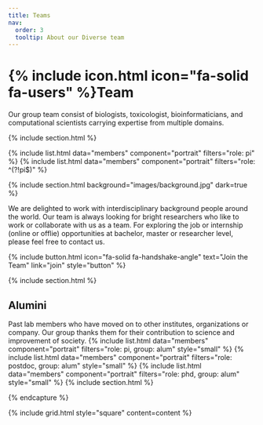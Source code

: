 ```yaml
---
title: Teams
nav:
  order: 3
  tooltip: About our Diverse team
---
```


# {% include icon.html icon="fa-solid fa-users" %}Team

Our group team consist of biologists, toxicologist, bioinformaticians, and computational scientists carrying expertise from multiple domains. 

{% include section.html %}

{% include list.html data="members" component="portrait" filters="role: pi" %}
{% include list.html data="members" component="portrait" filters="role: ^(?!pi$)" %}

{% include section.html background="images/background.jpg" dark=true %}

We are delighted to work with interdisciplinary background people around the world. Our team is always looking for bright researchers who like to work or collaborate with us as a team. For exploring the job or internship (online or offlie) opportunities at bachelor, master or researcher level, please feel free to contact us.

{%
  include button.html
  icon="fa-solid fa-handshake-angle"
  text="Join the Team"
  link="join"
  style="button"
%}

{% include section.html %}

## Alumini<br>
Past lab members who have moved on to other institutes, organizations or company. Our group thanks them for their contribution to science and improvement of society.
{% include list.html data="members" component="portrait" filters="role: pi, group: alum" style="small" %}
{% include list.html data="members" component="portrait" filters="role: postdoc, group: alum" style="small" %}
{% include list.html data="members" component="portrait" filters="role: phd, group: alum" style="small" %}
{% include section.html %}


{% endcapture %}

{% include grid.html style="square" content=content %}

